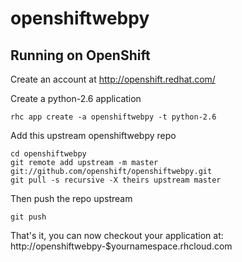 openshiftwebpy
==============

Running on OpenShift
--------------------

Create an account at http://openshift.redhat.com/

Create a python-2.6 application

    rhc app create -a openshiftwebpy -t python-2.6

Add this upstream openshiftwebpy repo

    cd openshiftwebpy
    git remote add upstream -m master git://github.com/openshift/openshiftwebpy.git
    git pull -s recursive -X theirs upstream master

Then push the repo upstream

    git push

That's it, you can now checkout your application at:
    http://openshiftwebpy-$yournamespace.rhcloud.com



